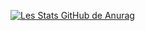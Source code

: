 [![Les Stats GitHub de Anurag](https://github-readme-stats.vercel.app/api?username=YannisBnb&show_icons=true&theme=dark)](https://github.com/anuraghazra/github-readme-stats)
